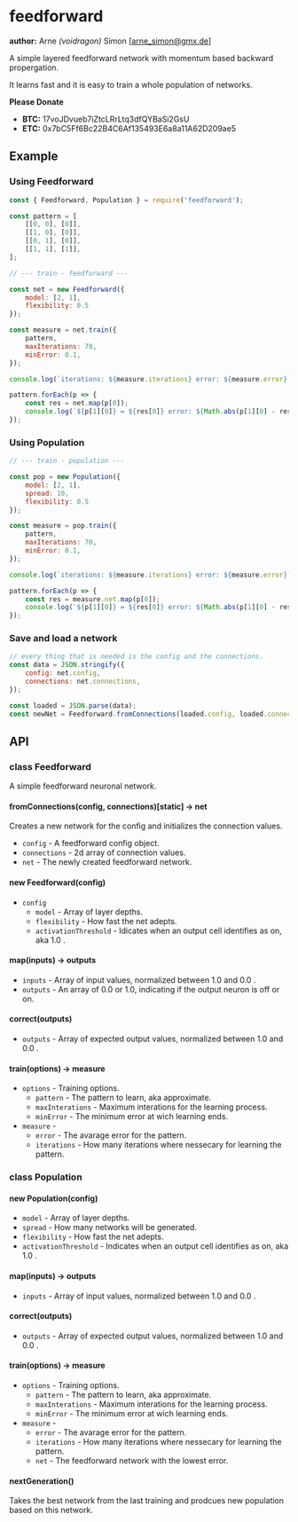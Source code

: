 # feedforward

**author:** Arne *(voidragon)* Simon [arne_simon@gmx.de]

A simple layered feedforward network with momentum based backward propergation.

It learns fast and it is easy to train a whole population of networks.

**Please Donate**

+ **BTC:** 17voJDvueb7iZtcLRrLtq3dfQYBaSi2GsU
+ **ETC:** 0x7bC5Ff6Bc22B4C6Af135493E6a8a11A62D209ae5

## Example

### Using Feedforward

```js
const { Feedforward, Population } = require('feedforward');

const pattern = [
    [[0, 0], [0]],
    [[1, 0], [0]],
    [[0, 1], [0]],
    [[1, 1], [1]],
];

// --- train - feedforward ---

const net = new Feedforward({
    model: [2, 1],
    flexibility: 0.5
});

const measure = net.train({
    pattern,
    maxIterations: 70,
    minError: 0.1,
});

console.log(`iterations: ${measure.iterations} error: ${measure.error}`);

pattern.forEach(p => {
    const res = net.map(p[0]);
    console.log(`${p[1][0]} = ${res[0]} error: ${Math.abs(p[1][0] - res[0])}`);
});
```

### Using Population

```js
// --- train - population ---

const pop = new Population({
    model: [2, 1],
    spread: 10,
    flexibility: 0.5
});

const measure = pop.train({
    pattern,
    maxIterations: 70,
    minError: 0.1,
});

console.log(`iterations: ${measure.iterations} error: ${measure.error}`);

pattern.forEach(p => {
    const res = measure.net.map(p[0]);
    console.log(`${p[1][0]} = ${res[0]} error: ${Math.abs(p[1][0] - res[0])}`);
});
```

### Save and load a network

```js
// every thing that is needed is the config and the connections.
const data = JSON.stringify({
    config: net.config,
    connections: net.connections,
});

const loaded = JSON.parse(data);
const newNet = Feedforward.fromConnections(loaded.config, loaded.connections);
```

## API

### class Feedforward

A simple feedforward neuronal network.

#### fromConnections(config, connections)[static] -> net

Creates a new network for the config and initializes the connection values.

+ `config` - A feedforward config object.
+ `connections` - 2d array of connection values.
+ `net` - The newly created feedforward network.

#### new Feedforward(config)

+ `config`
    + `model` - Array of layer depths.
    + `flexibility` - How fast the net adepts.
    + `activationThreshold` - Idicates when an output cell identifies as on, aka 1.0 .

#### map(inputs) -> outputs

+ `inputs` - Array of input values, normalized between 1.0 and 0.0 .
+ `outputs` - An array of 0.0 or 1.0, indicating if the output neuron is off or on.

#### correct(outputs)

+ `outputs` - Array of expected output values, normalized between 1.0 and 0.0 .

#### train(options) -> measure

+ `options` - Training options.
    + `pattern` - The pattern to learn, aka approximate.
    + `maxInterations` - Maximum interations for the learning process.
    + `minError` - The minimum error at wich learning ends.
+ `measure` -
    + `error` - The avarage error for the pattern.
    + `iterations` - How many iterations where nessecary for learning the pattern.

### class Population

#### new Population(config)

+ `model` - Array of layer depths.
+ `spread` - How many networks will be generated.
+ `flexibility` - How fast the net adepts.
+ `activationThreshold` - Indicates when an output cell identifies as on, aka 1.0 .

#### map(inputs) -> outputs

+ `inputs` - Array of input values, normalized between 1.0 and 0.0 .

#### correct(outputs)

+ `outputs` - Array of expected output values, normalized between 1.0 and 0.0 .

#### train(options) -> measure

+ `options` - Training options.
    + `pattern` - The pattern to learn, aka approximate.
    + `maxInterations` - Maximum interations for the learning process.
    + `minError` - The minimum error at wich learning ends.
+ `measure` -
    + `error` - The avarage error for the pattern.
    + `iterations` - How many iterations where nessecary for learning the pattern.
    + `net` - The feedforward network with the lowest error.

#### nextGeneration()

Takes the best network from the last training and prodcues new population based on this network.
